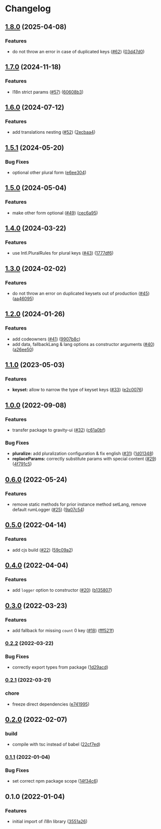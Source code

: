 # Changelog

## [1.8.0](https://github.com/gravity-ui/i18n/compare/v1.7.0...v1.8.0) (2025-04-08)


### Features

* do not throw an error in case of duplicated keys ([#62](https://github.com/gravity-ui/i18n/issues/62)) ([03d47d0](https://github.com/gravity-ui/i18n/commit/03d47d08022ce27baf0f078e793482d6d83f5e83))

## [1.7.0](https://github.com/gravity-ui/i18n/compare/v1.6.0...v1.7.0) (2024-11-18)


### Features

* I18n strict params ([#57](https://github.com/gravity-ui/i18n/issues/57)) ([60608b3](https://github.com/gravity-ui/i18n/commit/60608b3dbc6cf4bb071a88d0fd78e81e136f0751))

## [1.6.0](https://github.com/gravity-ui/i18n/compare/v1.5.1...v1.6.0) (2024-07-12)


### Features

* add translations nesting ([#52](https://github.com/gravity-ui/i18n/issues/52)) ([2ecbaa4](https://github.com/gravity-ui/i18n/commit/2ecbaa4e3783efff36e84e2e3de28ee08eddb3ac))

## [1.5.1](https://github.com/gravity-ui/i18n/compare/v1.5.0...v1.5.1) (2024-05-20)


### Bug Fixes

* optional other plural form ([e6ee304](https://github.com/gravity-ui/i18n/commit/e6ee30469c25f6d64b53ad4df32d14265f2f3a62))

## [1.5.0](https://github.com/gravity-ui/i18n/compare/v1.4.0...v1.5.0) (2024-05-04)


### Features

* make other form optional ([#49](https://github.com/gravity-ui/i18n/issues/49)) ([cec6a95](https://github.com/gravity-ui/i18n/commit/cec6a9552359783afa61c836738cee38d552ac03))

## [1.4.0](https://github.com/gravity-ui/i18n/compare/v1.3.0...v1.4.0) (2024-03-22)


### Features

* use Intl.PluralRules for plural keys ([#43](https://github.com/gravity-ui/i18n/issues/43)) ([1777df6](https://github.com/gravity-ui/i18n/commit/1777df667eef9c6d10ed1170375b6b547ac68da8))

## [1.3.0](https://github.com/gravity-ui/i18n/compare/v1.2.0...v1.3.0) (2024-02-02)


### Features

* do not throw an error on duplicated keysets out of production ([#45](https://github.com/gravity-ui/i18n/issues/45)) ([aa46095](https://github.com/gravity-ui/i18n/commit/aa4609583a7a5d7215347b6f0d84b31e9f0bb1a7))

## [1.2.0](https://github.com/gravity-ui/i18n/compare/v1.1.0...v1.2.0) (2024-01-26)


### Features

* add codeowners ([#41](https://github.com/gravity-ui/i18n/issues/41)) ([9907b8c](https://github.com/gravity-ui/i18n/commit/9907b8c82769447cabce152473f9f2534c162ed6))
* add data, fallbackLang & lang options as constructor arguments ([#40](https://github.com/gravity-ui/i18n/issues/40)) ([a26ee50](https://github.com/gravity-ui/i18n/commit/a26ee507db1d87162ae4486ef99f54db9749be5c))

## [1.1.0](https://github.com/gravity-ui/i18n/compare/v1.0.0...v1.1.0) (2023-05-03)


### Features

* **keyset:** allow to narrow the type of keyset keys ([#33](https://github.com/gravity-ui/i18n/issues/33)) ([e2c0076](https://github.com/gravity-ui/i18n/commit/e2c00765acc400b25e06ea05ed3a0f895adb92b7))

## [1.0.0](https://github.com/gravity-ui/i18n/compare/v0.6.0...v1.0.0) (2022-09-08)


### Features

* transfer package to gravity-ui ([#32](https://github.com/gravity-ui/i18n/issues/32)) ([c61a0bf](https://github.com/gravity-ui/i18n/commit/c61a0bfe17139431b4948cc7cbd67fd667830e33))


### Bug Fixes

* **pluralize:** add pluralization configuration & fix english ([#31](https://github.com/gravity-ui/i18n/issues/31)) ([1d01348](https://github.com/gravity-ui/i18n/commit/1d013481a81f0e57ca23929b3c369843fecca73b))
* **replaceParams:** correctly substitute params with special content ([#29](https://github.com/gravity-ui/i18n/issues/29)) ([4f791c5](https://github.com/gravity-ui/i18n/commit/4f791c56822dc9d1645cbe852738056412d5d0e6))

## [0.6.0](https://github.com/yandex-cloud/i18n/compare/v0.5.0...v0.6.0) (2022-05-24)


### Features

* remove static methods for prior instance method setLang, remove default rumLogger ([#25](https://github.com/yandex-cloud/i18n/issues/25)) ([9a07c54](https://github.com/yandex-cloud/i18n/commit/9a07c5465fc8ddd6a0cfa833a07582e90776d75b))

## [0.5.0](https://www.github.com/yandex-cloud/i18n/compare/v0.4.0...v0.5.0) (2022-04-14)


### Features

* add cjs build ([#22](https://www.github.com/yandex-cloud/i18n/issues/22)) ([59c09a2](https://www.github.com/yandex-cloud/i18n/commit/59c09a272e9537a2bd1a269a19a3b8a8d71c8031))

## [0.4.0](https://www.github.com/yandex-cloud/i18n/compare/v0.3.0...v0.4.0) (2022-04-04)


### Features

* add `logger` option to constructor ([#20](https://www.github.com/yandex-cloud/i18n/issues/20)) ([b135807](https://www.github.com/yandex-cloud/i18n/commit/b1358071a215b85c9e34d611a84b184d85511bfc))

## [0.3.0](https://www.github.com/yandex-cloud/i18n/compare/v0.2.2...v0.3.0) (2022-03-23)


### Features

* add fallback for missing `count` 0 key ([#18](https://www.github.com/yandex-cloud/i18n/issues/18)) ([fff521f](https://www.github.com/yandex-cloud/i18n/commit/fff521f7228693af1f1a94b6c279b2234b63138e))

### [0.2.2](https://www.github.com/yandex-cloud/i18n/compare/v0.2.1...v0.2.2) (2022-03-22)


### Bug Fixes

* correctly export types from package ([1d29acd](https://www.github.com/yandex-cloud/i18n/commit/1d29acd69f339808c1246074bcddadb9c63d4215))

### [0.2.1](https://www.github.com/yandex-cloud/i18n/compare/v0.2.0...v0.2.1) (2022-03-21)


### chore

* freeze direct dependencies ([e741995](https://www.github.com/yandex-cloud/i18n/commit/e7419950840a85b7c23d53464903a6589829b052))

## [0.2.0](https://www.github.com/yandex-cloud/i18n/compare/v0.1.1...v0.2.0) (2022-02-07)


### build

* compile with tsc instead of babel ([22cf7ed](https://www.github.com/yandex-cloud/i18n/commit/22cf7ededf4be276259f5177b45333a23602b6f6))

### [0.1.1](https://www.github.com/yandex-cloud/i18n/compare/v0.1.0...v0.1.1) (2022-01-04)


### Bug Fixes

* set correct npm package scope ([14f34c6](https://www.github.com/yandex-cloud/i18n/commit/14f34c6a1d0fb59d32271463f9f5d54b9b0ab78b))

## 0.1.0 (2022-01-04)


### Features

* initial import of i18n library ([3551a26](https://www.github.com/yandex-cloud/i18n/commit/3551a26f402cfe5dc9ca270a3f950307ca5f57fb))
